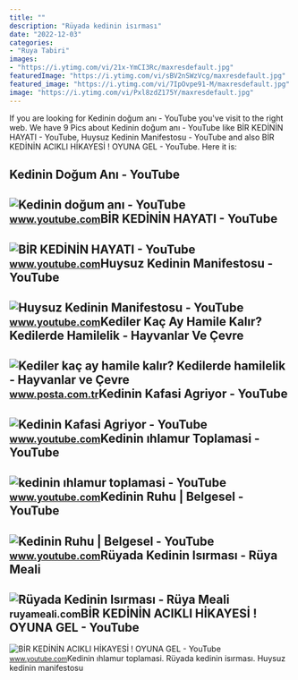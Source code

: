 ```yaml
---
title: ""
description: "Rüyada kedinin isırması"
date: "2022-12-03"
categories:
- "Ruya Tabiri"
images:
- "https://i.ytimg.com/vi/21x-YmCI3Rc/maxresdefault.jpg"
featuredImage: "https://i.ytimg.com/vi/sBV2nSWzVcg/maxresdefault.jpg"
featured_image: "https://i.ytimg.com/vi/7IpOvpe91-M/maxresdefault.jpg"
image: "https://i.ytimg.com/vi/Pxl8zdZ175Y/maxresdefault.jpg"
---
```


If you are looking for Kedinin doğum anı - YouTube you've visit to the right web. We have 9 Pics about Kedinin doğum anı - YouTube like BİR KEDİNİN HAYATI - YouTube, Huysuz Kedinin Manifestosu - YouTube and also BİR KEDİNİN ACIKLI HİKAYESİ ! OYUNA GEL - YouTube. Here it is:

Kedinin Doğum Anı - YouTube
---------------------------

 ![Kedinin doğum anı - YouTube](https://i.ytimg.com/vi/21x-YmCI3Rc/maxresdefault.jpg) <small>www.youtube.com</small>BİR KEDİNİN HAYATI - YouTube
----------------------------

 ![BİR KEDİNİN HAYATI - YouTube](https://i.ytimg.com/vi/7IpOvpe91-M/maxresdefault.jpg) <small>www.youtube.com</small>Huysuz Kedinin Manifestosu - YouTube
------------------------------------

 ![Huysuz Kedinin Manifestosu - YouTube](https://i.ytimg.com/vi/cHUGSFtKbKI/maxresdefault.jpg) <small>www.youtube.com</small>Kediler Kaç Ay Hamile Kalır? Kedilerde Hamilelik - Hayvanlar Ve Çevre
---------------------------------------------------------------------

 ![Kediler kaç ay hamile kalır? Kedilerde hamilelik - Hayvanlar ve Çevre](https://i3.posta.com.tr/i/posta/75/0x0/617752c745d2a0b2541bf87c.jpg) <small>www.posta.com.tr</small>Kedinin Kafasi Agriyor - YouTube
--------------------------------

 ![Kedinin Kafasi Agriyor - YouTube](https://i.ytimg.com/vi/kN9qQRwyzKw/maxresdefault.jpg) <small>www.youtube.com</small>Kedinin ıhlamur Toplamasi - YouTube
-----------------------------------

 ![kedinin ıhlamur toplamasi - YouTube](https://i.ytimg.com/vi/DcVy4K6igns/maxresdefault.jpg) <small>www.youtube.com</small>Kedinin Ruhu | Belgesel - YouTube
---------------------------------

 ![Kedinin Ruhu | Belgesel - YouTube](https://i.ytimg.com/vi/Pxl8zdZ175Y/maxresdefault.jpg) <small>www.youtube.com</small>Rüyada Kedinin Isırması - Rüya Meali
------------------------------------

 ![Rüyada Kedinin Isırması - Rüya Meali](http://ruyameali.com/wp-content/uploads/2018/08/kedinin-isirmasi-810x456.jpg) <small>ruyameali.com</small>BİR KEDİNİN ACIKLI HİKAYESİ ! OYUNA GEL - YouTube
-------------------------------------------------

 ![BİR KEDİNİN ACIKLI HİKAYESİ ! OYUNA GEL - YouTube](https://i.ytimg.com/vi/sBV2nSWzVcg/maxresdefault.jpg) <small>www.youtube.com</small>Kedinin ıhlamur toplamasi. Rüyada kedinin isırması. Huysuz kedinin manifestosu
